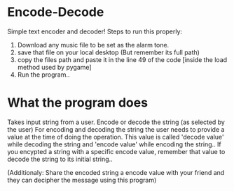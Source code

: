 # Encode-Decode
 Simple text encoder and decoder!
Steps to run this properly:
1. Download any music file to be set as the alarm tone.
2. save that file on your local desktop (But remember its full path)
3. copy the files path and paste it in the line 49 of the code [inside the load method used by pygame]
4. Run the program..


# What the program does
Takes input string from a user. Encode or decode the string (as selected by the user)
For encoding and decoding the string the user needs to provide a value at the time of doing the operation.
This value is called 'decode value' while decoding the string and 'encode value' while encoding the string..
If you encypted a string with a specific encode value, remember that value to decode the string to its initial string..

(Additionaly: Share the encoded string a encode value with your friend and they can decipher the message using this program)
